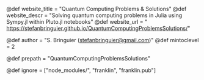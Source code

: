 <!--
Add here global page variables to use throughout your
website.

The website_* must be defined for the RSS to work
-->
@def website_title = "Quantum Computing Problems & Solutions"
@def website_descr = "Solving quantum computing problems in Julia using Sympy.jl within Pluto.jl notebooks"
@def website_url = " https://stefanbringuier.github.io/QuantumComputingProblemsSolutions/"

@def author = "S. Bringuier (stefanbringuier@gmail.com)"
@def mintoclevel = 2

@def prepath = "QuantumComputingProblemsSolutions"


<!--
Add here files or directories that should be ignored by Franklin, otherwise
these files might be copied and, if markdown, processed by Franklin which
you might not want. Indicate directories by ending the name with a `/`.
-->
@def ignore = ["node_modules/", "franklin", "franklin.pub"]

<!--
Add here global latex commands to use throughout your
pages. It can be math commands but does not need to be.
For instance:
* \newcommand{\phrase}{This is a long phrase to copy.}
-->
